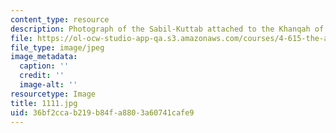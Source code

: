 ```yaml
---
content_type: resource
description: Photograph of the Sabil-Kuttab attached to the Khanqah of Sultan al-Ghuri
file: https://ol-ocw-studio-app-qa.s3.amazonaws.com/courses/4-615-the-architecture-of-cairo-spring-2002/36bf2ccab219b84fa8803a60741cafe9_1111.jpg
file_type: image/jpeg
image_metadata:
  caption: ''
  credit: ''
  image-alt: ''
resourcetype: Image
title: 1111.jpg
uid: 36bf2cca-b219-b84f-a880-3a60741cafe9
---
```

